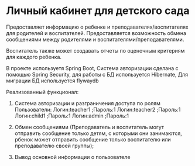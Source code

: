 # Личный кабинет для детского сада
Предоставляет информацию о ребенке и преподавателях/воспитателях для родителей и воспитателей.
Предоставляется возможность обмена сообщениями между родителями и воспитателями/преподавателями.

Воспитатель также может создавать отчеты по оценочным критериям для каждого ребенка.

В проекте используетя Spring Boot, Система авторизации сделана с помощью Spring Security, для работы с БД используется Hibernate,
Для миграции БД используется flywaydb

Реализованный функционал:
1. Система авторизации и разграничения доступа по ролям
Пользователи:
 Логин:teacher1 ;Пароль:1 
 Логин:teacher2 ;Пароль:1
 Логин:child1 ;Пароль:1
 Логин:admin ;Пароль:1

2. Обмен сообщениями (Преподаватель и воспитатель могут отправить сообщение только детям, с которыми они занимаются, рбенок может     отправить сообщение только воспитателю или преподавателю своей группы);
3. Вывод основной информации о пользователе	
